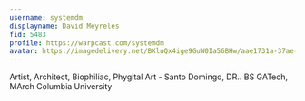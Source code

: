 ```yaml
---
username: systemdm
displayname: David Meyreles
fid: 5483
profile: https://warpcast.com/systemdm
avatar: https://imagedelivery.net/BXluQx4ige9GuW0Ia56BHw/aae1731a-37ae-4924-162b-657772495300/rectcrop3
---
```

Artist, Architect, Biophiliac, Phygital Art - Santo Domingo, DR.. BS GATech, MArch Columbia University  
